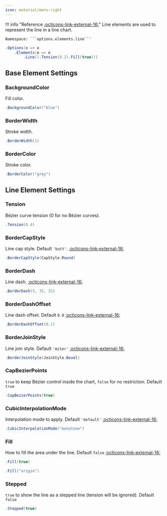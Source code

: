 ```yaml
---
icon: material/menu-right
---
```


!!! info "Reference [:octicons-link-external-16:](https://www.chartjs.org/docs/latest/configuration/elements.html#line-configuration)"
	Line elements are used to represent the line in a line chart.

	Namespace: ```options.elements.line```

```csharp hl_lines="3" linenums="1"
.Options(o => o
    .Elements(e => e
        .Line().Tension(0.2).Fill(true)))
```

## Base Element Settings

### BackgroundColor
Fill color.
```csharp
.BackgroundColor("blue")
```

### BorderWidth
Stroke width.
```csharp
.BorderWidth(1)
```

### BorderColor
Stroke color.
```csharp
.BorderColor("grey")
```

## Line Element Settings

### Tension
Bézier curve tension (0 for no Bézier curves).
```csharp
.Tension(0.4)
```

### BorderCapStyle
Line cap style. Default ```'butt'```. 
[:octicons-link-external-16:](https://developer.mozilla.org/en-US/docs/Web/API/CanvasRenderingContext2D/lineCap)
```csharp
.BorderCapStyle(CapStyle.Round)
```

### BorderDash
Line dash. 
[:octicons-link-external-16:](https://developer.mozilla.org/en-US/docs/Web/API/CanvasRenderingContext2D/setLineDash)
```csharp
.BorderDash(5, 15, 25)
```

### BorderDashOffset
Line dash offset. Default ```0.0```
[:octicons-link-external-16:](https://developer.mozilla.org/en-US/docs/Web/API/CanvasRenderingContext2D/lineDashOffset)
```csharp
.BorderDashOffset(0.1)
```

### BorderJoinStyle
Line join style. Default ```'miter'```
[:octicons-link-external-16:](https://developer.mozilla.org/en-US/docs/Web/API/CanvasRenderingContext2D/lineJoin)
```csharp
.BorderJoinStyle(JoinStyle.Bevel)
```

### CapBezierPoints
```true``` to keep Bézier control inside the chart, ```false``` for no restriction. Default ```true```
```csharp
.CapBezierPoints(true)
```

### CubicInterpolationMode
Interpolation mode to apply. Default ```'default'```
[:octicons-link-external-16:](https://www.chartjs.org/docs/latest/charts/line.html#cubicinterpolationmode)
```csharp
.CubicInterpolationMode("monotone")
```

### Fill
How to fill the area under the line. Default ```false```
[:octicons-link-external-16:](https://www.chartjs.org/docs/latest/charts/area.html#filling-modes)
```csharp
.Fill(true)
```
```csharp
.Fill("origin")
```

### Stepped
```true``` to show the line as a stepped line (tension will be ignored). Default ```false```
```csharp
.Stepped(true)
```

